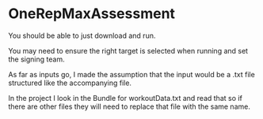 # OneRepMaxAssessment

You should be able to just download and run. 

You may need to ensure the right target is selected when running and set the signing team.

As far as inputs go, I made the assumption that the input would be a .txt file structured like the accompanying file. 

In the project I look in the Bundle for workoutData.txt and read that so if there are other files they will need to replace that file with the same name.
